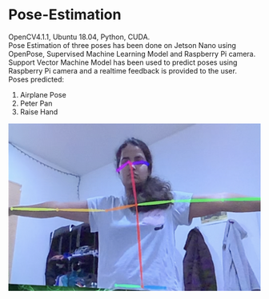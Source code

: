 # Pose-Estimation
OpenCV4.1.1, Ubuntu 18.04, Python, CUDA.\
Pose Estimation of three poses has been done on Jetson Nano using OpenPose, Supervised Machine Learning Model and Raspberry Pi camera. \
Support Vector Machine Model has been used to predict poses using Raspberry Pi camera and a realtime feedback is provided to the user. \
Poses predicted:
1. Airplane Pose
2. Peter Pan
3. Raise Hand
 

![GitHub Logo](https://github.com/saumyasaxenaa/Pose-Estimation/blob/master/Airplane.png)
